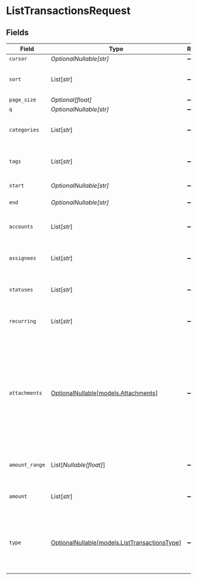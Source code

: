 # ListTransactionsRequest


## Fields

| Field                                                                                                                                                           | Type                                                                                                                                                            | Required                                                                                                                                                        | Description                                                                                                                                                     | Example                                                                                                                                                         |
| --------------------------------------------------------------------------------------------------------------------------------------------------------------- | --------------------------------------------------------------------------------------------------------------------------------------------------------------- | --------------------------------------------------------------------------------------------------------------------------------------------------------------- | --------------------------------------------------------------------------------------------------------------------------------------------------------------- | --------------------------------------------------------------------------------------------------------------------------------------------------------------- |
| `cursor`                                                                                                                                                        | *OptionalNullable[str]*                                                                                                                                         | :heavy_minus_sign:                                                                                                                                              | N/A                                                                                                                                                             | eyJpZCI6IjEyMyJ9                                                                                                                                                |
| `sort`                                                                                                                                                          | List[*str*]                                                                                                                                                     | :heavy_minus_sign:                                                                                                                                              | N/A                                                                                                                                                             | [<br/>"date",<br/>"desc"<br/>]                                                                                                                                  |
| `page_size`                                                                                                                                                     | *Optional[float]*                                                                                                                                               | :heavy_minus_sign:                                                                                                                                              | N/A                                                                                                                                                             | 50                                                                                                                                                              |
| `q`                                                                                                                                                             | *OptionalNullable[str]*                                                                                                                                         | :heavy_minus_sign:                                                                                                                                              | N/A                                                                                                                                                             | office supplies                                                                                                                                                 |
| `categories`                                                                                                                                                    | List[*str*]                                                                                                                                                     | :heavy_minus_sign:                                                                                                                                              | N/A                                                                                                                                                             | [<br/>"office-supplies",<br/>"travel"<br/>]                                                                                                                     |
| `tags`                                                                                                                                                          | List[*str*]                                                                                                                                                     | :heavy_minus_sign:                                                                                                                                              | N/A                                                                                                                                                             | [<br/>"tag-1",<br/>"tag-2"<br/>]                                                                                                                                |
| `start`                                                                                                                                                         | *OptionalNullable[str]*                                                                                                                                         | :heavy_minus_sign:                                                                                                                                              | N/A                                                                                                                                                             | 2024-04-01T00:00:00.000Z                                                                                                                                        |
| `end`                                                                                                                                                           | *OptionalNullable[str]*                                                                                                                                         | :heavy_minus_sign:                                                                                                                                              | N/A                                                                                                                                                             | 2024-04-30T23:59:59.999Z                                                                                                                                        |
| `accounts`                                                                                                                                                      | List[*str*]                                                                                                                                                     | :heavy_minus_sign:                                                                                                                                              | N/A                                                                                                                                                             | [<br/>"account-1",<br/>"account-2"<br/>]                                                                                                                        |
| `assignees`                                                                                                                                                     | List[*str*]                                                                                                                                                     | :heavy_minus_sign:                                                                                                                                              | N/A                                                                                                                                                             | [<br/>"user-1",<br/>"user-2"<br/>]                                                                                                                              |
| `statuses`                                                                                                                                                      | List[*str*]                                                                                                                                                     | :heavy_minus_sign:                                                                                                                                              | N/A                                                                                                                                                             | [<br/>"pending",<br/>"completed"<br/>]                                                                                                                          |
| `recurring`                                                                                                                                                     | List[*str*]                                                                                                                                                     | :heavy_minus_sign:                                                                                                                                              | N/A                                                                                                                                                             | [<br/>"monthly",<br/>"annually"<br/>]                                                                                                                           |
| `attachments`                                                                                                                                                   | [OptionalNullable[models.Attachments]](../models/attachments.md)                                                                                                | :heavy_minus_sign:                                                                                                                                              | Filter transactions based on attachment presence. 'include' returns only transactions with attachments, 'exclude' returns only transactions without attachments | include                                                                                                                                                         |
| `amount_range`                                                                                                                                                  | List[*Nullable[float]*]                                                                                                                                         | :heavy_minus_sign:                                                                                                                                              | N/A                                                                                                                                                             | [<br/>100,<br/>1000<br/>]                                                                                                                                       |
| `amount`                                                                                                                                                        | List[*str*]                                                                                                                                                     | :heavy_minus_sign:                                                                                                                                              | N/A                                                                                                                                                             | [<br/>"150.75",<br/>"299.99"<br/>]                                                                                                                              |
| `type`                                                                                                                                                          | [OptionalNullable[models.ListTransactionsType]](../models/listtransactionstype.md)                                                                              | :heavy_minus_sign:                                                                                                                                              | Transaction type to filter by. 'income' for money received, 'expense' for money spent                                                                           | expense                                                                                                                                                         |
